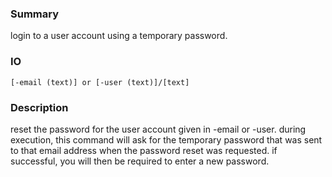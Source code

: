 ### Summary ###

login to a user account using a temporary password.

### IO ###

```[-email (text)] or [-user (text)]/[text]```

### Description ###

reset the password for the user account given in -email or -user. during execution, this command will ask for the temporary password that was sent to that email address when the password reset was requested. if successful, you will then be required to enter a new password.